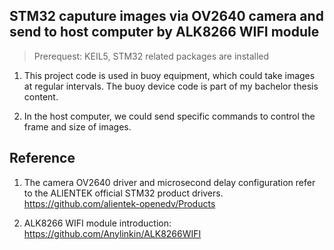 ## STM32 caputure images via OV2640 camera and send to host computer by ALK8266 WIFI module

>Prerequest: KEIL5, STM32 related packages are installed

1. This project code is used in buoy equipment, which could take images at regular intervals. The buoy device code is part of my bachelor thesis content.

2. In the host computer, we could send specific commands to control the frame and size of images.



## Reference

1. The camera OV2640 driver and microsecond delay configuration refer to the ALIENTEK official STM32 product drivers. https://github.com/alientek-openedv/Products 

2. ALK8266 WIFI module introduction: https://github.com/Anylinkin/ALK8266WIFI

					
					
					
					
					
					
					
					
					
					
					
					
					
					
					